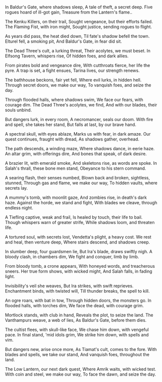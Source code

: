 In Baldur's Gate, where shadows sleep,
A tale of theft, a secret deep.
Five rogues hoard of ill-got gain,
Treasure from the Lantern's flame..

The Kenku Killers, on their trail,
Sought vengeance, but their efforts failed.
The Flaming Fist, with iron might,
Sought justice, sending rogues to flight.

As years did pass, the heat died down,
Til fate's shadow befell the town.
Elturel fell, a smoking pit,
And Baldur's Gate, in fear did sit.

The Dead Three's cult, a lurking threat,
Their acolytes, we must beset.
In Elfsong Tavern, whispers rise,
Of hidden foes, and dark allies.

From pirates bold and vengeance dire,
With cutthroats fierce, her life the pyre.
A trap is set, a fight ensues,
Tarina lives, our strength renews.

The bathhouse beckons, fair yet fell,
Where evil lurks, in hidden hell.
Through secret doors, we make our way,
To vanquish foes, and seize the day.

Through flooded halls, where shadows swim,
We face our fears, with courage dim.
The Dead Three's acolytes, we find,
And with our blades, their souls unbind.

But dangers lurk, in every room,
A necromancer, seals our doom.
With fire and spell, she takes her stand,
But falls at last, by our brave hand.

A spectral skull, with eyes ablaze,
Marks us with fear, in dark amaze.
Our quest continues, fraught with dread,
As shadows gather, overhead.

The path descends, a winding maze, 
Where shadows dance, in eerie haze. 
An altar grim, with offerings dire, 
And bones that speak, of dark desire.

A brazier lit, with emerald smoke, 
And skeletons rise, as words are spoke.
In Salah's thrall, these bone men stand,
Obeyance to his stern command.

A searing flash, their senses numbed,
Blown back and broken, sightless, stunned,
Through gas and flame, we make our way, 
To hidden vaults, where secrets lay.

A mummy's tomb, with moonlit gaze, 
And zombies rise, in death's dark haze. 
Against the horde, we stand and fight, 
With blades we cleave, through endless night.

A Tiefling captive, weak and frail, 
Is healed by touch, their life to bail. 
Though whispers warn of greater strife,
While shadows loom, and threaten life.

A tortured soul, with secrets lost, 
Vendetta's plight, a heavy cost. 
We rest and heal, then venture deep, 
Where stairs descend, and shadows creep.

In slumber deep, four guardsmen lie, 
But Ira's blade, draws swiftly nigh. 
A bloody clash, in chambers dim, 
We fight and conquer, limb by limb.

From bloody tomb, a crone appears, 
With honeyed words, and treacherous sneers. 
Her true form shows, with wicked might, 
And Salah falls, in fading light.

Invisibility's veil she weaves, 
But Ira strikes, with swift reprieves. 
Enchantment binds, with twisted will, 
Till thunder breaks, the spell to kill.

An ogre roars, with bat in tow, 
Through hidden doors, the monsters go. 
In flooded halls, with torches dim, 
We face the dead, with courage grim.

Mortlock stands, with club in hand, 
Reveals the plot, to seize the land. 
The Vanthampurs weave, a web of lies, 
As Baldur's Gate, before them dies.

The cultist flees, with skull-like face, 
We chase him down, with vengeful pace.
In final stand, 'mid idols grim, 
We strike him down, with spells and vim.

But dangers new, arise once more, 
As Tiamat's cult, comes to the fore. 
With blades and spells, we take our stand, 
And vanquish foes, throughout the land.

The Low Lantern, our next dark quest, 
Where Amrik waits, with wicked test. 
With coin and steel, we make our way, 
To face the dawn, and seize the day.